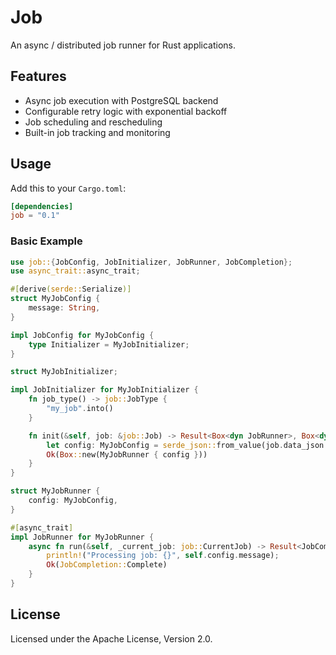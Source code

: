 # Job

An async / distributed job runner for Rust applications.

## Features

- Async job execution with PostgreSQL backend
- Configurable retry logic with exponential backoff
- Job scheduling and rescheduling
- Built-in job tracking and monitoring

## Usage

Add this to your `Cargo.toml`:

```toml
[dependencies]
job = "0.1"
```

### Basic Example

```rust
use job::{JobConfig, JobInitializer, JobRunner, JobCompletion};
use async_trait::async_trait;

#[derive(serde::Serialize)]
struct MyJobConfig {
    message: String,
}

impl JobConfig for MyJobConfig {
    type Initializer = MyJobInitializer;
}

struct MyJobInitializer;

impl JobInitializer for MyJobInitializer {
    fn job_type() -> job::JobType {
        "my_job".into()
    }

    fn init(&self, job: &job::Job) -> Result<Box<dyn JobRunner>, Box<dyn std::error::Error>> {
        let config: MyJobConfig = serde_json::from_value(job.data_json.clone())?;
        Ok(Box::new(MyJobRunner { config }))
    }
}

struct MyJobRunner {
    config: MyJobConfig,
}

#[async_trait]
impl JobRunner for MyJobRunner {
    async fn run(&self, _current_job: job::CurrentJob) -> Result<JobCompletion, Box<dyn std::error::Error>> {
        println!("Processing job: {}", self.config.message);
        Ok(JobCompletion::Complete)
    }
}
```

## License

Licensed under the Apache License, Version 2.0.
